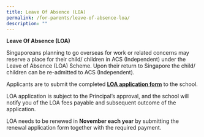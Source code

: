 ```yaml
---
title: Leave Of Absence (LOA)
permalink: /for-parents/leave-of-absence-loa/
description: ""
---
```

**Leave Of Absence (LOA)**

Singaporeans planning to go overseas for work or related concerns may reserve a place for their child/ children in ACS (Independent) under the Leave of Absence (LOA) Scheme. Upon their return to Singapore the child/ children can be re-admitted to ACS (Independent).

Applicants are to submit the completed **[LOA application form](https://form.gov.sg/60c19f841f98dc0011e777c1)** to the school.

LOA application is subject to the Principal’s approval, and the school will notify you of the LOA fees payable and subsequent outcome of the application.

LOA needs to be renewed in **November each year** by submitting the renewal application form together with the required payment.